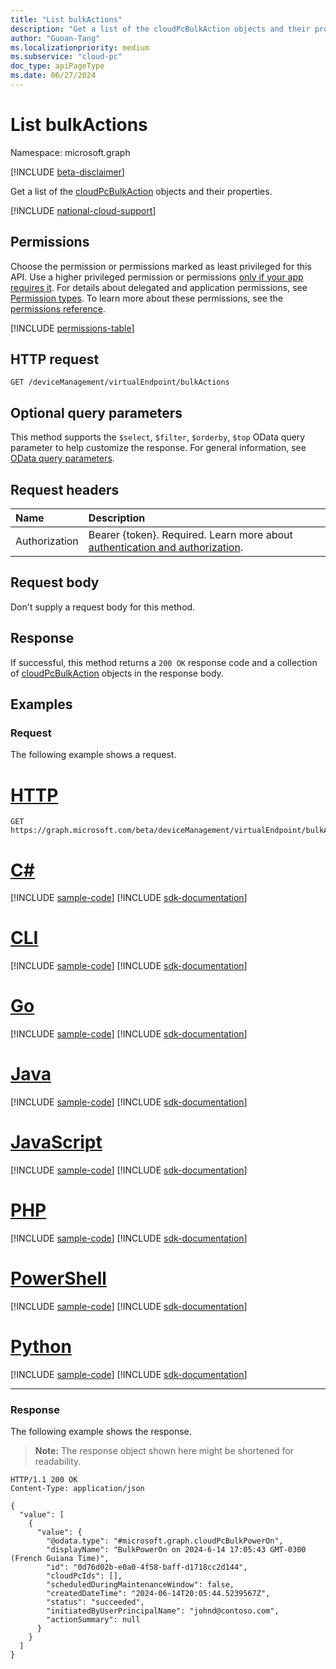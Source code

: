 ```yaml
---
title: "List bulkActions"
description: "Get a list of the cloudPcBulkAction objects and their properties."
author: "Guoan-Tang"
ms.localizationpriority: medium
ms.subservice: "cloud-pc"
doc_type: apiPageType
ms.date: 06/27/2024
---
```


# List bulkActions
Namespace: microsoft.graph

[!INCLUDE [beta-disclaimer](../../includes/beta-disclaimer.md)]

Get a list of the [cloudPcBulkAction](../resources/cloudpcbulkaction.md) objects and their properties.

[!INCLUDE [national-cloud-support](../../includes/global-us.md)]

## Permissions
Choose the permission or permissions marked as least privileged for this API. Use a higher privileged permission or permissions [only if your app requires it](/graph/permissions-overview#best-practices-for-using-microsoft-graph-permissions). For details about delegated and application permissions, see [Permission types](/graph/permissions-overview#permission-types). To learn more about these permissions, see the [permissions reference](/graph/permissions-reference).

<!-- { "blockType": "permissions", "name": "virtualendpoint_list_bulkactions" } -->
[!INCLUDE [permissions-table](../includes/permissions/virtualendpoint-list-bulkactions-permissions.md)]

## HTTP request

<!-- {
  "blockType": "ignored"
}
-->
``` http
GET /deviceManagement/virtualEndpoint/bulkActions
```

## Optional query parameters
This method supports the `$select`, `$filter`, `$orderby`, `$top` OData query parameter to help customize the response. For general information, see [OData query parameters](/graph/query-parameters).

## Request headers
|Name|Description|
|:---|:---|
|Authorization|Bearer {token}. Required. Learn more about [authentication and authorization](/graph/auth/auth-concepts).|

## Request body
Don't supply a request body for this method.

## Response

If successful, this method returns a `200 OK` response code and a collection of [cloudPcBulkAction](../resources/cloudpcbulkaction.md) objects in the response body.

## Examples

### Request
The following example shows a request.
# [HTTP](#tab/http)
<!-- {
  "blockType": "request",
  "name": "list_cloudpcbulkaction"
}
-->
``` http
GET https://graph.microsoft.com/beta/deviceManagement/virtualEndpoint/bulkActions
```

# [C#](#tab/csharp)
[!INCLUDE [sample-code](../includes/snippets/csharp/list-cloudpcbulkaction-csharp-snippets.md)]
[!INCLUDE [sdk-documentation](../includes/snippets/snippets-sdk-documentation-link.md)]

# [CLI](#tab/cli)
[!INCLUDE [sample-code](../includes/snippets/cli/list-cloudpcbulkaction-cli-snippets.md)]
[!INCLUDE [sdk-documentation](../includes/snippets/snippets-sdk-documentation-link.md)]

# [Go](#tab/go)
[!INCLUDE [sample-code](../includes/snippets/go/list-cloudpcbulkaction-go-snippets.md)]
[!INCLUDE [sdk-documentation](../includes/snippets/snippets-sdk-documentation-link.md)]

# [Java](#tab/java)
[!INCLUDE [sample-code](../includes/snippets/java/list-cloudpcbulkaction-java-snippets.md)]
[!INCLUDE [sdk-documentation](../includes/snippets/snippets-sdk-documentation-link.md)]

# [JavaScript](#tab/javascript)
[!INCLUDE [sample-code](../includes/snippets/javascript/list-cloudpcbulkaction-javascript-snippets.md)]
[!INCLUDE [sdk-documentation](../includes/snippets/snippets-sdk-documentation-link.md)]

# [PHP](#tab/php)
[!INCLUDE [sample-code](../includes/snippets/php/list-cloudpcbulkaction-php-snippets.md)]
[!INCLUDE [sdk-documentation](../includes/snippets/snippets-sdk-documentation-link.md)]

# [PowerShell](#tab/powershell)
[!INCLUDE [sample-code](../includes/snippets/powershell/list-cloudpcbulkaction-powershell-snippets.md)]
[!INCLUDE [sdk-documentation](../includes/snippets/snippets-sdk-documentation-link.md)]

# [Python](#tab/python)
[!INCLUDE [sample-code](../includes/snippets/python/list-cloudpcbulkaction-python-snippets.md)]
[!INCLUDE [sdk-documentation](../includes/snippets/snippets-sdk-documentation-link.md)]

---

### Response
The following example shows the response.
>**Note:** The response object shown here might be shortened for readability.
<!-- {
  "blockType": "response",
  "truncated": true,
  "@odata.type": "Collection(microsoft.graph.cloudPcBulkAction)"
}
-->
``` http
HTTP/1.1 200 OK
Content-Type: application/json

{
  "value": [
    {
      "value": {
        "@odata.type": "#microsoft.graph.cloudPcBulkPowerOn",
        "displayName": "BulkPowerOn on 2024-6-14 17:05:43 GMT-0300 (French Guiana Time)",
        "id": "0d76d02b-e0a0-4f58-baff-d1718cc2d144",
        "cloudPcIds": [],
        "scheduledDuringMaintenanceWindow": false,
        "createdDateTime": "2024-06-14T20:05:44.5239567Z",
        "status": "succeeded",
        "initiatedByUserPrincipalName": "johnd@contoso.com",
        "actionSummary": null
      }
    }
  ]
}
```
